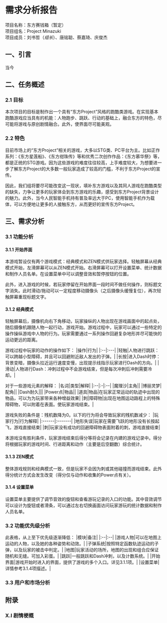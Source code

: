 # 需求分析报告  

项目名称：东方赛钱箱（暂定）  
项目组名：Project Minazuki  
项目成员：刘书哲（*组长*）、唐铭聪、蔡嘉琦、庆俊杰  

## 一、引言  
当今

## 二、任务概述  

### 2.1 目标  
本次项目的目标是制作出一个具有“东方Project”风格的跑酷类游戏。在实现基本跑酷游戏应当具有的机能：人物跑步、跳跃、行动的基础上，融合东方的特色，尽可能将游戏与原创剧情融合。此外，使界面尽可能美观。

### 2.2 特色  
目前市场上的“东方Project”相关的游戏，大多以STG类、PC平台为主。比如正作系列：《东方星莲船》、《东方绀珠传》等和优秀二次创作作品：《东方慕华祭》等，都是正统的STG游戏。因为这些游戏的难度往往较高，上手难度较大，为想要进一步了解东方Project的大多数一般玩家造成了较高的门槛，不利于东方Project的宣传。

因此，我们组将要尽可能改变这一现状，填补东方游戏以及其同人游戏在跑酷类型的缺失，力争让更多的玩家体会到东方游戏的乐趣，感受到东方Project背景设计的魅力。此外，当今人民智能手机持有普及率远大于PC，使用智能手机作为载体，可以方便地让更多的人接触东方，从而更好的宣传东方Project。

## 三、需求分析

### 3.1 功能分析  

#### 3.1.1 开始界面  
本游戏暂设仅有两个游戏模式：经典模式和ZEN模式供玩家选择。轻触屏幕从经典模式开始，左滑屏幕可以从ZEN模式开始。右滑屏幕可以打开设置菜单、统计数据和制作人员名单。在设置菜单中可以调整音效和暂停按钮的位置。

此外，进入游戏的时候，若玩家停留在开始界面一段时间不做任何操作，则标题文字消失。此时滑动/拖动可以一定程度移动摄像头（之后摄像头缓慢复位），再次轻触屏幕重现标题文字。

#### 3.1.2 经典模式  
轻触屏幕后，摄像机向右下角移动，玩家操纵的人物出现在游戏画面中的起点处，随后摄像机跟随人物一起行动，游戏开始。游戏过程中，玩家可以通过一些特定的操作操纵游戏中人物的行为。玩家需要通过一系列操作回避复杂地形并尽可能快的运动更远的距离。

游戏过程中玩家的动作的操作如下：
|操作|行为|
|:--|:---|
|轻触|人物进行跳跃：可以跨越小型障碍，并且可以回避附近敌人发出的子弹。|
|长按|进入Dash时停：背景变暗，摄像头拉近运行速度变慢，出现提示线指示玩家进行Dash的方向。|
|滑动|人物进行Dash：冲刺过程中不会游戏结束，但是每次冲刺后冲刺需要冷却。|

对于一些游戏元素的解释：
|名词|类型|解释|
|:--|:-|:--|
|魔理沙|主角||
|博丽灵梦|配角||
|Dash耐久|||
|Power点|物品||
|道具|物品|在玩家正常运动的轨迹中出现的物品，可以为为玩家带来各种增益效果|
|刺|障碍物|出现在地图运动路程上的特殊障碍物，可以附着在表面。使玩家游戏结束。|

游戏失败的条件是：残机数降为0。以下的行为将会导致玩家的残机数减少：
|玩家行为|行为解释|
|:------|:-------|
|地形失误|玩家在需要飞跃的地形没有长按起飞，游戏直接结束|
|刺|玩家没有成功的回避障碍物表面附着的刺，游戏直接结束|

本游戏没有胜利条件，玩家游戏结束后得分等将会记录在内建的游戏记录中。得分将根据玩家的游戏时间、行进距离和动作（主要是后空翻数）综合统计。

#### 3.1.3 ZEN模式  
整体游戏规则和经典模式一致，但是玩家不会因为刺或其他碰撞而游戏结束。此外得分统计方式会发生改变（得分仅与动作和收集的Power点有关）。

#### 3.1.4 设置菜单  
设置菜单主要提供了调节音效的旋钮和查看游玩记录的入口的功能。其中音效调节可以设计为旋钮或者滑条，可以通过左右切换画面访问玩家游玩的统计数据和制作人员名单。

### 3.2 功能优先级分析  
此表格，从上至下优先级逐渐降低：
|模块|备注|
|:--|:--|
|游戏人物|可以在地图上运动的人物，以及她的各种姿势和动效。|
|子弹系统|按照特定函数轨迹运动的子弹，以及玩家的被击中判定。|
|地图|玩家活动的场所，地图的出现和组合应保证随机和无缝。可加入彩蛋。|
|跳跃|一般跳跃和Dash冲刺，以及计数系统。|
|开始界面|游戏开始时进入的界面，提供了游戏的多个入口。详见3.1.1项。|
|设置菜单|详情参考3.1.4项描述。|

### 3.3 用户和市场分析  

## 附录  
### X.I 剧情梗概  
